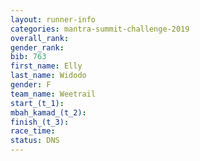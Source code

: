 ```yaml
---
layout: runner-info 
categories: mantra-summit-challenge-2019 
overall_rank:
gender_rank:
bib: 763
first_name: Elly
last_name: Widodo
gender: F
team_name: Weetrail
start_(t_1): 
mbah_kamad_(t_2): 
finish_(t_3): 
race_time: 
status: DNS
---
```

